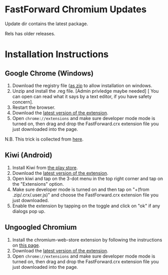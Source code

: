 # FastForward Chromium Updates

Update dir contains the latest package.

Rels has older releases.


# Installation Instructions


## Google Chrome (Windows)
1) Download the registry file ([as zip](https://cdn.jsdelivr.net/gh/FastForwardTeam/releases/winreg/allow_ff.zip) to allow installation on windows.
2) Unzip and install the .reg file. \[Admin privledge maybe needed] \[ You can open can read what it says by a text editor, if you have safety concern].
3) Restart the browser.
4) Download the [latest version of the extension](https://cdn.jsdelivr.net/gh/FastForwardTeam/releases/update/FastForward.crx).
5) Open `chrome://extensions` and make sure developer mode mode is turned on, then drag and drop the FastForward.crx extension file you just downloaded into the page.

N.B. This trick is collected from [here](https://stackoverflow.com/a/48990515/13519865).



## Kiwi (Android)
1) Install Kiwi from [the play store](https://play.google.com/store/apps/details?id=com.kiwibrowser.browser).
2) Download the [latest version of the extension](https://cdn.jsdelivr.net/gh/FastForwardTeam/releases/update/FastForward.crx).
3) Open kiwi and tap on the 3-dot menu in the top right corner and tap on the "Extensions" option.
4) Make sure developer mode is turned on and then tap on "+(from .zip/.crx/.user.js)" and choose the FastForward.crx extension file you just downloaded.
5) Enable the extension by tapping on the toggle and click on "ok" if any dialogs pop up.



## Ungoogled Chromium
1) Install the chromium-web-store extension by following the instructions on [this page](https://github.com/NeverDecaf/chromium-web-store#installation).
2) Download the [latest version of the extension](https://cdn.jsdelivr.net/gh/FastForwardTeam/releases/update/FastForward.crx).
3) Open `chrome://extensions` and make sure developer mode mode is turned on, then drag and drop the FastForward.crx extension file you just downloaded into the page.
